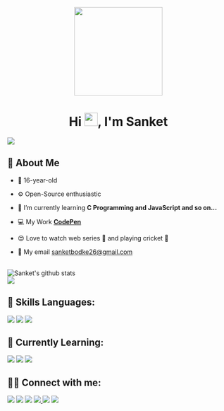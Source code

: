 <p align="center">
<a href="#"><img height="200" src="https://i.postimg.cc/HnpYDJK7/fbavatar-1630400713542-6838396234415066864.png" height="175px"/></a>
</p>

<h1 align="center">Hi <img src="https://raw.githubusercontent.com/MartinHeinz/MartinHeinz/master/wave.gif" width="30px">, I'm Sanket</h1>

<a href="https://github.com/Meghna-DAS/github-profile-views-counter">
    <img src="https://komarev.com/ghpvc/?username=sanketbodke">
</a>

## 🧐 About Me

- 👦 16-year-old

- ⚙️ Open-Source enthusiastic

- 🌱 I’m currently learning **C Programming and JavaScript and so on...**

- 💻 My Work **<a href="https://codepen.io/sanketbodke">CodePen</a>**

- 😍 Love to watch web series 🍿 and playing cricket 🏏

- 🚩 My email  <a href="mailto:sanketbodke26@gmail.com" target="_blank">sanketbodke26@gmail.com</a>

<br/>

<img align="center" src="https://github-readme-stats.vercel.app/api?username=sanketbodke&show_icons=true&theme=light&line_height=27" alt="Sanket's github stats"/>

<br/>

<img align="center" src="https://github-readme-stats.vercel.app/api/top-langs/?username=sanketbodke&theme=light&hide_langs_below=1" />


## 🚀 Skills Languages:

<p align="left">   
    <img src="https://img.icons8.com/color/48/000000/html-5.png"/>
    <img src="https://img.icons8.com/color/48/000000/css3.png"/> 
    <img src="https://img.icons8.com/color/48/000000/bootstrap.png"/> 
</p>


## 📘 Currently Learning:
   
<p align="left">   
   <img src="https://img.icons8.com/color/48/000000/c-programming.png"/>
   <img src="https://img.icons8.com/color/48/000000/javascript--v1.png"/>
   <img src="https://img.icons8.com/color/48/000000/sass-avatar.png"/> 
</p>



## 🤝🏼 Connect with me:

<p align="left">

<a href = "https://www.linkedin.com/in/sanket-bodake-995b5b205/"><img src="https://img.icons8.com/fluent/48/000000/linkedin.png"/></a>
<a href = "https://twitter.com/Sanket46171296"><img src="https://img.icons8.com/fluent/48/000000/twitter.png"/></a>
<a href = "https://www.instagram.com/imsanketbodke/"><img src="https://img.icons8.com/fluent/48/000000/instagram-new.png"/></a>
<a href = "https://www.facebook.com/sanket.bodke.35/"><img src="https://img.icons8.com/fluency/48/000000/facebook.png">
<a href = "https://dev.to/sanketbodake" ><img src="https://img.icons8.com/color/50/000000/devpost.png"/></a>
<a href = "https://codepen.io/sanketbodke"><img src="https://img.icons8.com/color/48/000000/codepen.png"/></a>
</p>

